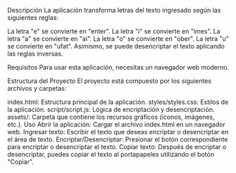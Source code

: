 Descripción
La aplicación transforma letras del texto ingresado según las siguientes reglas:

La letra "e" se convierte en "enter".
La letra "i" se convierte en "imes".
La letra "a" se convierte en "ai".
La letra "o" se convierte en "ober".
La letra "u" se convierte en "ufat".
Asimismo, se puede desencriptar el texto aplicando las reglas inversas.

Requisitos
Para usar esta aplicación, necesitas un navegador web moderno.

Estructura del Proyecto
El proyecto está compuesto por los siguientes archivos y carpetas:

index.html: Estructura principal de la aplicación.
styles/styles.css: Estilos de la aplicación.
script/script.js: Lógica de encriptación y desencriptación.
assets/: Carpeta que contiene los recursos gráficos (iconos, imágenes, etc.).
Uso
Abrir la aplicación: Cargar el archivo index.html en un navegador web.
Ingresar texto: Escribir el texto que deseas encriptar o desencriptar en el área de texto.
Encriptar/Desencriptar: Presionar el botón correspondiente para encriptar o desencriptar el texto.
Copiar texto: Después de encriptar o desencriptar, puedes copiar el texto al portapapeles utilizando el botón "Copiar".
